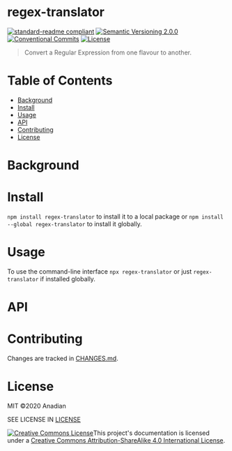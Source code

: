 # regex-translator
[![standard-readme compliant](https://img.shields.io/badge/readme%20style-standard-brightgreen.svg?style=flat-square)](https://github.com/RichardLitt/standard-readme)
[![Semantic Versioning 2.0.0](https://img.shields.io/badge/semver-2.0.0-brightgreen?style=flat-square)](https://semver.org/spec/v2.0.0.html)
[![Conventional Commits](https://img.shields.io/badge/Conventional%20Commits-1.0.0-yellow.svg?style=flat-square)](https://conventionalcommits.org)
[![License](https://img.shields.io/github/license/Anadian/regex-translator)](https://github.com/Anadian/regex-translator/LICENSE)

> Convert a Regular Expression from one flavour to another.
# Table of Contents
- [Background](#Background)
- [Install](#Install)
- [Usage](#Usage)
- [API](#API)
- [Contributing](#Contributing)
- [License](#License)
# Background
# Install
`npm install regex-translator`
to install it to a local package or
`npm install --global regex-translator`
to install it globally.
# Usage
To use the command-line interface `npx regex-translator` or just `regex-translator` if installed globally.
# API
# Contributing
Changes are tracked in [CHANGES.md](CHANGES.md).
# License
MIT ©2020 Anadian

SEE LICENSE IN [LICENSE](LICENSE)

[![Creative Commons License](https://i.creativecommons.org/l/by-sa/4.0/88x31.png)](http://creativecommons.org/licenses/by-sa/4.0/)This project's documentation is licensed under a [Creative Commons Attribution-ShareAlike 4.0 International License](http://creativecommons.org/licenses/by-sa/4.0/).
